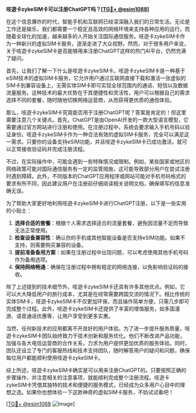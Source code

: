 **吱遊卡zykeSIM卡可以注册ChatGPT吗？[[TG💪+ @esim1088](https://t.me/s/esim1088)]**

在这个信息爆炸的时代，智能手机和互联网已经深深融入我们的日常生活。无论是工作还是娱乐，我们都需要一个稳定且高效的网络环境来支持各种应用的运行。而随着全球化的加速，越来越多的人开始关注国际通信服务。吱遊卡zykeSIM卡作为一种新兴的虚拟SIM卡服务，逐渐走进了大众视野。然而，对于很多用户来说，关于吱遊卡zykeSIM卡是否能够用来注册ChatGPT这样的热门AI平台，仍然充满了疑问。

首先，让我们了解一下什么是吱遊卡zykeSIM卡。吱遊卡zykeSIM卡是一种基于eSIM技术的虚拟SIM卡服务，它允许用户通过互联网直接下载和激活一张虚拟的SIM卡到兼容设备上，无需实体SIM卡即可实现全球范围内的通话、短信以及数据流量服务。这种技术的最大优势在于其便捷性和灵活性，用户可以根据自己的需求选择不同的套餐，随时随地切换网络运营商，从而获得更优质的通信体验。

那么，吱遊卡zykeSIM卡究竟能否用于注册ChatGPT呢？答案是肯定的！但这里需要注意几个关键点。首先，ChatGPT是由OpenAI开发的一款大型语言模型，它需要通过官方网站进行注册和使用。在注册过程中，系统会要求输入手机号码以验证身份。吱遊卡zykeSIM卡作为一种合法有效的虚拟SIM卡服务，完全可以满足这一需求。只要你的设备支持eSIM功能，并且吱遊卡zykeSIM卡已成功激活，就可以正常接收验证码并完成注册流程。

不过，在实际操作中，可能会遇到一些特殊情况或限制。例如，某些国家或地区的网络政策可能对国际通信服务有一定的监管措施，这可能导致部分用户在尝试注册时遇到障碍。此外，不同版本的ChatGPT应用程序或网站可能对手机号码格式的要求有所不同，因此建议用户在注册前仔细阅读相关说明文档，确保填写的信息准确无误。

为了帮助大家更好地利用吱遊卡zykeSIM卡进行ChatGPT注册，以下是一些实用的小贴士：

1. **选择合适的套餐**：根据个人需求选择适合的流量套餐，避免因流量不足而导致无法正常使用。
2. **检查设备兼容性**：确认你的手机或其他智能设备是否支持eSIM功能。如果不支持，则需要购买兼容的设备。
3. **提前准备备用方案**：如果在注册过程中出现问题，可以考虑使用其他手机号码作为备用选项。
4. **保持网络畅通**：确保在注册过程中拥有稳定的网络连接，以免影响验证码的接收。

除了上述提到的技术细节外，吱遊卡zykeSIM卡还具有许多其他优点。例如，它可以大大降低用户的旅行成本，尤其是在经常需要跨国交流的情况下。相比传统的实体SIM卡，吱遊卡zykeSIM卡不仅更加环保，而且操作简单方便，只需几步即可完成整个过程。此外，吱遊卡zykeSIM卡还提供了丰富的增值服务，如多国漫游、语音通话优惠等，让用户享受到更多实惠。

当然，任何新技术的应用都离不开良好的用户体验。为了进一步提升服务质量，吱遊卡zykeSIM卡团队始终致力于技术创新和服务优化。他们不断改进产品功能，加强与各大电信运营商的合作关系，力求为用户提供更加优质的服务体验。同时，团队还设立了专门的客服热线和技术支持团队，随时解答用户的疑问和问题，确保每位用户都能顺利使用吱遊卡zykeSIM卡。

综上所述，吱遊卡zykeSIM卡确实是可以用来注册ChatGPT的。只要按照正确的步骤操作，并注意相关的注意事项，就能顺利完成整个注册流程。吱遊卡zykeSIM卡凭借其独特的技术和便捷的服务模式，已经成为众多用户心目中的理想之选。如果你也想体验一下这款神奇的虚拟SIM卡服务，不妨试试看吧！

[[TG💪+ @esim1088](https://t.me/s/esim1088) ![Image](https://i.postimg.cc/4NQfJmqS/Snipaste-2025-05-13-00-14-12.png)]